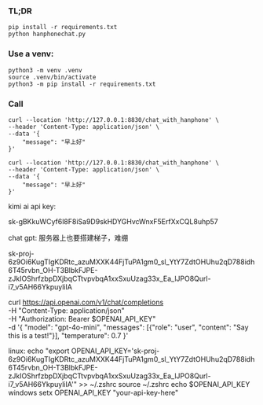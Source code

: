 ### TL;DR
```shell
pip install -r requirements.txt
python hanphonechat.py
```

### Use a venv:
```shell
python3 -m venv .venv
source .venv/bin/activate
python3 -m pip install -r requirements.txt
```

### Call
```curl
curl --location 'http://127.0.0.1:8830/chat_with_hanphone' \
--header 'Content-Type: application/json' \
--data '{
    "message": "早上好"
}'

curl --location 'http://127.0.0.1:8830/chat_with_hanphone' \
--header 'Content-Type: application/json' \
--data '{
    "message": "早上好"
}'
```



kimi ai api key:

sk-gBKkuWCyf6l8F8iSa9D9skHDYGHvcWnxF5ErfXxCQL8uhp57



chat gpt:
服务器上也要搭建梯子，难绷

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

curl https://api.openai.com/v1/chat/completions \
  -H "Content-Type: application/json" \
  -H "Authorization: Bearer $OPENAI_API_KEY" \
  -d '{
     "model": "gpt-4o-mini",
     "messages": [{"role": "user", "content": "Say this is a test!"}],
     "temperature": 0.7
   }'

linux: echo "export OPENAI_API_KEY='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'" >> ~/.zshrc
source ~/.zshrc
echo $OPENAI_API_KEY
windows setx OPENAI_API_KEY "your-api-key-here"
